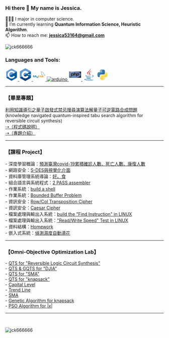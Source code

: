 ### Hi there 👋 My name is Jessica. 
👩🏻‍💻 I major in computer science.
<br>
🌱 I’m currently learning **Quantum Information Science, Heuristic Algorithm**.
<br>
📫 How to reach me: **jessica53164@gmail.com**


<p align="left"> <img src="https://komarev.com/ghpvc/?username=jck666666&label=Profile%20views&color=0e75b6&style=flat" alt="jck666666" /> </p>

<h3 align="left">Languages and Tools:</h3>

<p align="left"> <a href="https://www.cprogramming.com/" target="_blank" rel="noreferrer"> <img src="https://raw.githubusercontent.com/devicons/devicon/master/icons/c/c-original.svg" alt="c" width="40" height="40"/> </a> 
<a href="https://www.w3schools.com/cpp/" target="_blank" rel="noreferrer"> <img src="https://raw.githubusercontent.com/devicons/devicon/master/icons/cplusplus/cplusplus-original.svg" alt="cplusplus" width="40" height="40"/> </a> 
<a href="https://www.mysql.com/" target="_blank" rel="noreferrer">  <img src="https://raw.githubusercontent.com/devicons/devicon/master/icons/mysql/mysql-original-wordmark.svg" alt="mysql" width="40" height="40"/> </a> 
<a href="https://www.arduino.cc/" target="_blank" rel="noreferrer"> <img src="https://cdn.worldvectorlogo.com/logos/arduino-1.svg" alt="arduino" width="40" height="40"/> </a> 
<a href="https://www.php.net/" target="_blank" rel="noreferrer">  <img src="https://raw.githubusercontent.com/devicons/devicon/master/icons/php/php-original.svg" alt="php" width="40" height="40"/> </a> <a href="https://www.java.com/zh-TW/" target="_blank" rel="noreferrer"> <img src="https://raw.githubusercontent.com/devicons/devicon/master/icons/java/java-original.svg" alt="java" width="40" height="40"/></a> <a href="https://www.python.org" target="_blank" rel="noreferrer"><img src="https://raw.githubusercontent.com/devicons/devicon/master/icons/python/python-original.svg" alt="python" width="40" height="40"/> </a> </p>

***
<h3> 【畢業專題】</h3>
<a href="https://github.com/jck666666/Reversible-Logic-Circuit-Synthesis">利用知識導引之量子啟發式禁忌搜尋演算法解量子可逆電路合成問題</a></br>
(knowledge navigated quantum-inspired tabu search algorithm for reversible circuit synthesis)</br>
<a href="https://github.com/HsuHsingYu/Reversible-Logic-Circuit-Synthesis/blob/main/Quantum_final.pdf">⇢（程式碼說明）</a></br>
<a href="https://github.com/jck666666/Reversible-Logic-Circuit-Synthesis/blob/main/SMC_KNQTS.pdf">⇢（專題介紹）</a></br>

***
<h3>【課程 Project】</h3>
- 深度學習概論：<a href="https://github.com/jck666666/Time-Series-Forecasting.git">預測臺灣covid-19累積確診人數、死亡人數、康復人數</a></br>
- 網路安全：<a href="https://github.com/jck666666/S-DES">S-DES與視覺化介面 </a> </br>
- 資料庫管理系統導論：<a href="https://github.com/jck666666/DBMS">好。食 </a> </br>
- 組合語言與系統程式：<a href="https://github.com/jck666666/2-pass-assembler/tree/main">2 PASS assembler </a></br>
- 作業系統：<a href="https://github.com/jck666666/SHELL">build a shell</a></br>
- 作業系統：<a href="https://github.com/jck666666/Bounded-Buffer-Problem">Bounded Buffer Problem </a></br>
- 資訊安全：<a href="https://github.com/jck666666/Row-Col-Transposition-Cipher">Row/Col Transposition Cipher</a></br>
- 資訊安全：<a href="https://github.com/jck666666/Caesar-Cipher">Caesar Cipher </a></br>
- 檔案處理與輸出入系統：<a href="https://github.com/jck666666/File-I-O-HW/tree/main/%22Find%20Instruction%22%20in%20LINUX">build the "Find Instruction" in LINUX </a></br>
- 檔案處理與輸出入系統：<a href="https://github.com/jck666666/File-I-O-HW/tree/main/%22Read:Write%20Speed%22%20Test%20in%20LINUX">"Read/Write Speed" Test in LINUX</a></br>
- 資料結構：<a href="https://github.com/jck666666/Data-Structure">Homework </a></br>
- 嵌入式系統：<a href="https://github.com/jck666666/automatic-watering-device">偵測濕度自動澆花 </a></br>



***
<h3> 【Omni-Objective Optimization Lab】</h3>
- <a href="https://github.com/jck666666/QTS-Circuit">QTS for "Reversible Logic Circuit Synthesis"</a> </br>
- <a href="https://github.com/jck666666/QTS/tree/main/DJIA%20QTS:GQTS">QTS & GQTS for "DJIA"</a> </br>
- <a href="https://github.com/jck666666/QTS/tree/main/QTS%20SMA">QTS for "SMA"</a> </br>
- <a href="https://github.com/jck666666/QTS/tree/main/QTS%20knapsack">QTS for "knapsack" </a> </br>
- <a href="https://github.com/jck666666/QTS/tree/main/Capital%20Level">Capital Level</a> </br>
- <a href="https://github.com/jck666666/QTS/tree/main/Trend%20Line">Trend Line</a> </br>
- <a href="https://github.com/jck666666/QTS/tree/main/SMA">SMA</a> </br>
- <a href="https://github.com/jck666666/QTS/tree/main/Genetic%20Algorithm">Genetic Algorithm for knapsack</a> </br>
- <a href="https://github.com/jck666666/QTS/tree/main/PSO%20Algorithm">PSO Algorithm for |x|</a> </br>

***
<br>
<p><img align="left" src="https://github-readme-stats.vercel.app/api/top-langs?username=jck666666&show_icons=true&locale=en&layout=compact" alt="jck666666" /></p>
<br><br><br><br><br><br><br>
